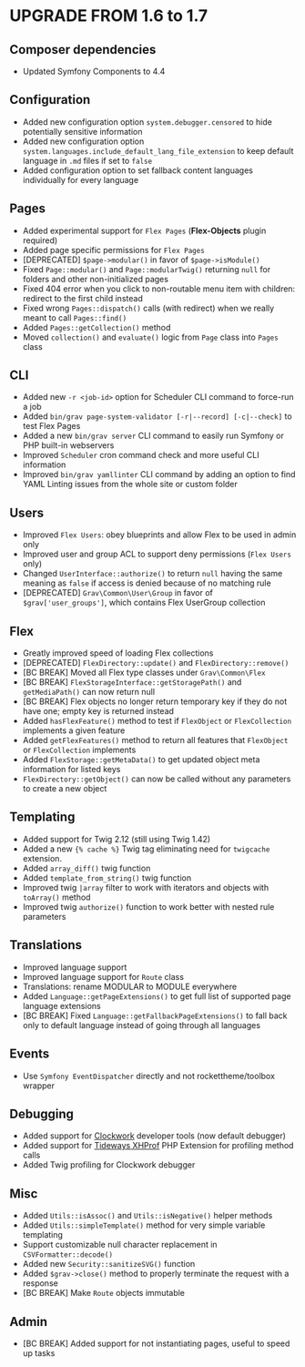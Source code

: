 # UPGRADE FROM 1.6 to 1.7

## Composer dependencies

* Updated Symfony Components to 4.4

## Configuration

* Added new configuration option `system.debugger.censored` to hide potentially sensitive information
* Added new configuration option `system.languages.include_default_lang_file_extension` to keep default language in `.md` files if set to `false`
* Added configuration option to set fallback content languages individually for every language

## Pages

* Added experimental support for `Flex Pages` (**Flex-Objects** plugin required)
* Added page specific permissions for `Flex Pages`
* [DEPRECATED] `$page->modular()` in favor of `$page->isModule()`
* Fixed `Page::modular()` and `Page::modularTwig()` returning `null` for folders and other non-initialized pages
* Fixed 404 error when you click to non-routable menu item with children: redirect to the first child instead
* Fixed wrong `Pages::dispatch()` calls (with redirect) when we really meant to call `Pages::find()`
* Added `Pages::getCollection()` method
* Moved `collection()` and `evaluate()` logic from `Page` class into `Pages` class

## CLI

* Added new `-r <job-id>` option for Scheduler CLI command to force-run a job
* Added `bin/grav page-system-validator [-r|--record] [-c|--check]` to test Flex Pages
* Added a new `bin/grav server` CLI command to easily run Symfony or PHP built-in webservers
* Improved `Scheduler` cron command check and more useful CLI information
* Improved `bin/grav yamllinter` CLI command by adding an option to find YAML Linting issues from the whole site or custom folder
    
## Users

* Improved `Flex Users`: obey blueprints and allow Flex to be used in admin only
* Improved user and group ACL to support deny permissions (`Flex Users` only)
* Changed `UserInterface::authorize()` to return `null` having the same meaning as `false` if access is denied because of no matching rule
* [DEPRECATED] `Grav\Common\User\Group` in favor of `$grav['user_groups']`, which contains Flex UserGroup collection

## Flex

* Greatly improved speed of loading Flex collections
* [DEPRECATED] `FlexDirectory::update()` and `FlexDirectory::remove()`
* [BC BREAK] Moved all Flex type classes under `Grav\Common\Flex`
* [BC BREAK] `FlexStorageInterface::getStoragePath()` and `getMediaPath()` can now return null
* [BC BREAK] Flex objects no longer return temporary key if they do not have one; empty key is returned instead
* Added `hasFlexFeature()` method to test if `FlexObject` or `FlexCollection` implements a given feature
* Added `getFlexFeatures()` method to return all features that `FlexObject` or `FlexCollection` implements
* Added `FlexStorage::getMetaData()` to get updated object meta information for listed keys
* `FlexDirectory::getObject()` can now be called without any parameters to create a new object

## Templating

* Added support for Twig 2.12 (still using Twig 1.42)
* Added a new `{% cache %}` Twig tag eliminating need for `twigcache` extension.
* Added `array_diff()` twig function
* Added `template_from_string()` twig function
* Improved twig `|array` filter to work with iterators and objects with `toArray()` method
* Improved twig `authorize()` function to work better with nested rule parameters

## Translations

* Improved language support
* Improved language support for `Route` class
* Translations: rename MODULAR to MODULE everywhere
* Added `Language::getPageExtensions()` to get full list of supported page language extensions
* [BC BREAK] Fixed `Language::getFallbackPageExtensions()` to fall back only to default language instead of going through all languages

## Events

* Use `Symfony EventDispatcher` directly and not rockettheme/toolbox wrapper

## Debugging

* Added support for [Clockwork](https://underground.works/clockwork) developer tools (now default debugger)
* Added support for [Tideways XHProf](https://github.com/tideways/php-xhprof-extension) PHP Extension for profiling method calls
* Added Twig profiling for Clockwork debugger

## Misc

* Added `Utils::isAssoc()` and `Utils::isNegative()` helper methods
* Added `Utils::simpleTemplate()` method for very simple variable templating
* Support customizable null character replacement in `CSVFormatter::decode()`
* Added new `Security::sanitizeSVG()` function
* Added `$grav->close()` method to properly terminate the request with a response
* [BC BREAK] Make `Route` objects immutable

## Admin

* [BC BREAK] Added support for not instantiating pages, useful to speed up tasks
